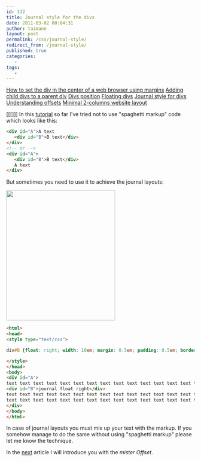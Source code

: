 ```yaml
---
id: 132
title: Journal style for the divs
date: 2011-03-02 00:04:31
author: taimane
layout: post
permalink: /css/journal-style/
redirect_from: /journal-style/
published: true
categories:
   -
tags:
   -
---
```

<a href="https://programming-review.com/css/automargin/">How to set the div in the center of a web browser using margins</a>
<a href="https://programming-review.com/css/child-divs/">Adding child divs to a parent div</a>
<a href="https://programming-review.com/css/divs-positioning/">Divs position</a>
<a href="https://programming-review.com/css/floating-divs/">Floating divs</a>
<a href="https://programming-review.com/css/journal-style/">Journal style for divs</a>
<a href="https://programming-review.com/css/offset/">Understanding offsets</a>
<a href="https://programming-review.com/css/2-columns/">Minimal 2-columns website layout</a>

[[[]]]
In this <a href="https://programming-review.com/cssdivs/">tutorial</a> so far I've tried not to use "spaghetti markup" code which looks like this:

```html
<div id="A">A text
   <div id="B">B text</div>
</div>
<!-- or -->
<div id="A">
   <div id="B">B text</div>
   A text
</div>
```


But sometimes you need to use it to achieve the journal layouts:



<a href="https://programming-review.com/wp-content/uploads/2011/03/floatright.png"><img src="https://programming-review.com/wp-content/uploads/2011/03/floatright.png" alt="" title="floatright" width="291" height="348" class="aligncenter size-full wp-image-133" /></a>

 
```html
<html> 
<head> 
<style type="text/css">

div#B {float: right; width: 10em; margin: 0.5em; padding: 0.5em; border: 1px solid;}

</style> 
</head>
<body>
<div id="A">
text text text text text text text text text text text text text text text text text text text text 
<div id="B">journal float right</div>
text text text text text text text text text text text text text text text text text text text text 
text text text text text text text text text text text text text text text text text text text text 
</div>
</body>
</html>
```

In case of journal layouts you must mix up your text with the markup. If you somehow manage to do the same without using "spaghetti markup" please let me know the technique. 

In the <a href="https://programming-review.com/offset/">next</a> article I will introduce you with the _mister Offset_.


